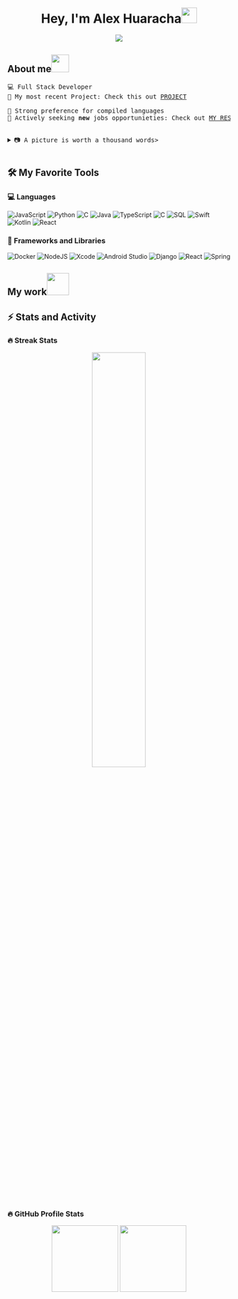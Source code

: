 <h1 align="center">Hey, I'm Alex Huaracha<img src="https://media.giphy.com/media/hvRJCLFzcasrR4ia7z/giphy.gif" width="35"></h1>
<p align="center">
  <a href="https://git.io/typing-svg"><img src="https://readme-typing-svg.demolab.com/?lines=Full-stack%20web%20and%20app%20developer"></a>
</p> 

<h2 align="left">About me<img height="40" src="https://emoji.gg/assets/emoji/7333-parrotdance.gif"></h2>
<pre>
💻 Full Stack Developer
📝 My most recent Project: Check this out <a href="https://github.com/atipaq/L-athelier-back/" target="_blank">PROJECT</a>
<!-- 🌟 Expertise in Golang, TypeScript, and Rust -->
🚩 Strong preference for compiled languages
🤔 Actively seeking <b>new</b> jobs opportunieties: Check out <a href="" target="_blank">MY RESUME.</a>
 
  <details close> 
  <summary>📷 A picture is worth a thousand words></summary>
    <div align="center">
          <img hight="400" width="500" alt="GIF" align="center" src="https://github.com/Xx-Ashutosh-xX/Xx-Ashutosh-xX/blob/master/assets/1936.gif">
    </div>
  </details>
</pre>

<h2>🛠 My Favorite Tools</h2>
<!-- Some badges are from https://github.com/Ileriayo/markdown-badges -->
<h3>💻 Languages</h3>

![JavaScript](https://img.shields.io/badge/-JavaScript-000?&logo=JavaScript)
![Python](https://img.shields.io/badge/-Python-000?&logo=Python)
![C](https://img.shields.io/badge/-C-000?&logo=C)
![Java](https://img.shields.io/badge/-Java-000?&logo=openjdk&logoColor=orange)
![TypeScript](https://img.shields.io/badge/-TypeScript-000?&logo=TypeScript)
![C](https://img.shields.io/badge/-C-000?&logo=c%2b%2b&logoColor=00599C)
![SQL](https://img.shields.io/badge/-SQL-000?&logo=MySQL)
![Swift](https://img.shields.io/badge/-Swift-000?&logo=Swift)
![Kotlin](https://img.shields.io/badge/-kotlin-000?&logo=Kotlin)
![React](https://img.shields.io/badge/-React-000?&logo=React)

<h3>🧰 Frameworks and Libraries</h3>

![Docker](https://img.shields.io/badge/-Docker-000?&logo=Docker)
![NodeJS](https://img.shields.io/badge/-node.js-000?&logo=node.js)
![Xcode](https://img.shields.io/badge/-Xcode-000?&logo=Xcode)
![Android Studio](https://img.shields.io/badge/-android%20studio-000?&logo=android%20studio)
![Django](https://img.shields.io/badge/-django-000?&logo=django)
![React](https://img.shields.io/badge/-react-000?&logo=reac)
![Spring](https://img.shields.io/badge/-spring-000?&logo=spring)

<h2 align="left">My work<img src = "https://github.com/7oSkaaa/7oSkaaa/blob/main/Images/OS.gif?raw=true" width=50px></h2>
 <!-- 
[![](https://img.shields.io/badge/-🧬%20My%20Website-000)](https://github.com/adamalston/v2)
[![](https://img.shields.io/badge/-🦠%20COVID‑19%20Dashboard-000)](https://github.com/adamalston/COVID-19-Dashboard)
[![](https://img.shields.io/badge/-📝%20Summarizer-000)](https://github.com/adamalston/Summarizer)
[![](https://img.shields.io/badge/-🔬%20Overwatch-000)](https://github.com/adamalston/overwatch)
[![](https://img.shields.io/badge/-🛰%20KubeSat-000)](https://github.com/adamalston/kubesat)
[![](https://img.shields.io/badge/-🔊%20Voice%20Poker-000)](https://github.com/adamalston/Poker)
[![](https://img.shields.io/badge/-🗺%20PokémonGo%20Map-000)](https://github.com/adamalston/PokemonGo-Map)
-->

<h2>⚡ Stats and Activity</h2>
 <!--  Themes
https://github.com/anuraghazra/github-readme-stats/blob/master/themes/README.md
-->
<h3>🔥 Streak Stats</h3>
<div align="center" > 
<img src="https://github-readme-streak-stats.herokuapp.com/?user=atipaq&theme=react" width="49%"/>
</div>

<h3>🔥 GitHub Profile Stats</h2>
<div align="center" > 
  <img height=150 src="https://github-readme-stats.vercel.app/api?username=atipaq&show_icons=true&locale=en&theme=react" />
  <img height=150 src="https://github-readme-stats.vercel.app/api/top-langs/?username=atipaq&layout=compact&theme=react"/>
</div>

